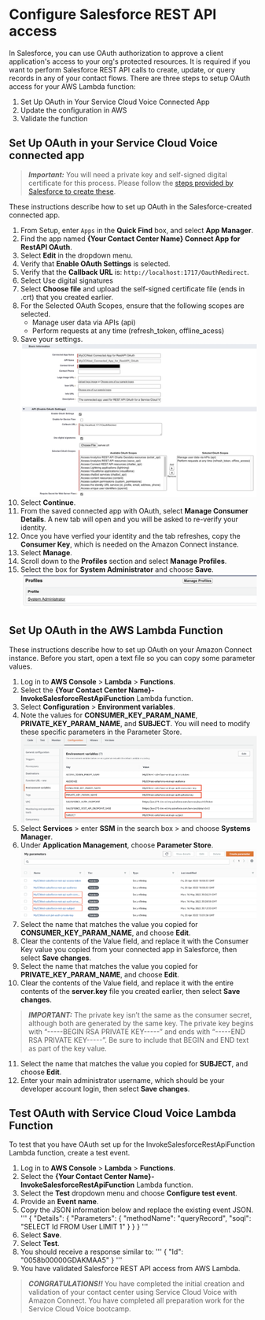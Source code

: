 # Configure Salesforce REST API access

In Salesforce, you can use OAuth authorization to approve a client application's access to your org's protected resources. It is required if you want to perform Salesforce REST API calls to create, update, or query records in any of your contact flows. There are three steps to setup OAuth access for your AWS Lambda function:

1.  Set Up OAuth in Your Service Cloud Voice Connected App
1.  Update the configuration in AWS
1.  Validate the function

## Set Up OAuth in your Service Cloud Voice connected app
> **_Important:_** You will need a private key and self-signed digital certificate for this process. Please follow the [steps provided by Salesforce to create these](https://developer.salesforce.com/docs/atlas.en-us.238.0.sfdx_dev.meta/sfdx_dev/sfdx_dev_auth_key_and_cert.htm).

These instructions describe how to set up OAuth in the Salesforce-created connected app.
1.  From Setup, enter `Apps` in the **Quick Find** box, and select **App Manager**.
1.  Find the app named **{Your Contact Center Name} Connect App for RestAPI OAuth**.
1.  Select **Edit** in the dropdown menu.
1.  Verify that **Enable OAuth Settings** is selected.
1.  Verify that the **Callback URL** is: `http://localhost:1717/OauthRedirect`.
1.  Select Use digital signatures
1.  Select **Choose file** and upload the self-signed certificate file (ends in .crt) that you created earlier.
1.  For the Selected OAuth Scopes, ensure that the following scopes are selected.
    *  Manage user data via APIs (api)
    *  Perform requests at any time (refresh_token, offline_acess)
1.  Save your settings. ![Edited Connected App](/static/01/connected_app_edit.png)
1.  Select **Continue**.
1.  From the saved connected app with OAuth, select **Manage Consumer Details**. A new tab will open and you will be asked to re-verify your identity.
1.  Once you have verfied your identity and the tab refreshes, copy the **Consumer Key**, which is needed on the Amazon Connect instance.
1.  Select **Manage**.
1.  Scroll down to the **Profiles** section and select **Manage Profiles**.
1.  Select the box for **System Administrator** and choose **Save**. ![Allowed profiles for the connected app.](/static/01/connected_app_profiles.png)

## Set Up OAuth in the AWS Lambda Function
These instructions describe how to set up OAuth on your Amazon Connect instance. Before you start, open a text file so you can copy some parameter values.
1.  Log in to **AWS Console** > **Lambda** > **Functions**.
1.  Select the **{Your Contact Center Name}-InvokeSalesforceRestApiFunction** Lambda function.
1.  Select **Configuration** > **Environment variables**.
1.  Note the values for **CONSUMER_KEY_PARAM_NAME**, **PRIVATE_KEY_PARAM_NAME**, and **SUBJECT**. You will need to modify these specific parameters in the Parameter Store.  ![Environment Variables](/static/01/environment_variables.png)
1.  Select **Services** > enter **SSM** in the search box > and choose **Systems Manager**.
1.  Under **Application Management**, choose **Parameter Store**. ![Parameter Store](/static/01/parameter_store.png)
1.  Select the name that matches the value you copied for **CONSUMER_KEY_PARAM_NAME**, and choose **Edit**.
1.  Clear the contents of the Value field, and replace it with the Consumer Key value you copied from your connected app in Salesforce, then select **Save changes**.
1.  Select the name that matches the value you copied for **PRIVATE_KEY_PARAM_NAME**, and choose **Edit**.
1.  Clear the contents of the Value field, and replace it with the entire contents of the **server.key** file you created earlier, then select **Save changes**.
> **_IMPORTANT:_** The private key isn’t the same as the consumer secret, although both are generated by the same key. The private key begins with “-----BEGIN RSA PRIVATE KEY-----” and ends with “-----END RSA PRIVATE KEY-----”. Be sure to include that BEGIN and END text as part of the key value.

11.  Select the name that matches the value you copied for **SUBJECT**, and choose **Edit**.
11.  Enter your main administrator username, which should be your developer account login, then select **Save changes**.

## Test OAuth with Service Cloud Voice Lambda Function
To test that you have OAuth set up for the InvokeSalesforceRestApiFunction Lambda function, create a test event.
1.  Log in to **AWS Console** > **Lambda** > **Functions**.
1.  Select the **{Your Contact Center Name}-InvokeSalesforceRestApiFunction** Lambda function.
1.  Select the **Test** dropdown menu and choose **Configure test event**.
1.  Provide an **Event name**.
1.  Copy the JSON information below and replace the existing event JSON. 
'''
{
  "Details": {
    "Parameters": {
      "methodName": "queryRecord",
      "soql": "SELECT Id FROM User LIMIT 1"
    }
  }
}
'''
6.  Select **Save**.
6.  Select **Test**.
6.  You should receive a response similar to:
'''
{
  "Id": "0058b00000GDAKMAA5"
}
'''
7. You have validated Salesforce REST API access from AWS Lambda.

> **_CONGRATULATIONS!!_** You have completed the initial creation and validation of your contact center using Service Cloud Voice with Amazon Connect.
>  You have completed all preparation work for the Service Cloud Voice bootcamp.
